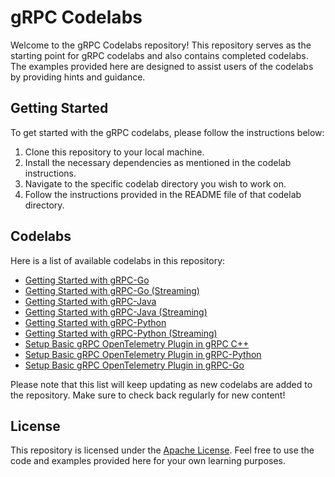 # gRPC Codelabs

Welcome to the gRPC Codelabs repository! This repository serves as the starting
point for gRPC codelabs and also contains completed codelabs. The examples
provided here are designed to assist users of the codelabs by providing hints
and guidance.

## Getting Started

To get started with the gRPC codelabs, please follow the instructions below:

1. Clone this repository to your local machine.
2. Install the necessary dependencies as mentioned in the codelab instructions.
3. Navigate to the specific codelab directory you wish to work on.
4. Follow the instructions provided in the README file of that codelab directory.

## Codelabs

Here is a list of available codelabs in this repository:

- [Getting Started with gRPC-Go](codelabs/Getting_Started_with_gRPC_Go)
- [Getting Started with gRPC-Go (Streaming)](codelabs/Getting_Started_with_gRPC_Go_Streaming)
- [Getting Started with gRPC-Java](codelabs/Getting_Started_with_gRPC_Java)
- [Getting Started with gRPC-Java (Streaming)](codelabs/Getting_Started_with_gRPC_Java_Streaming)
- [Getting Started with gRPC-Python](codelabs/Getting_Started_with_gRPC_Python)
- [Getting Started with gRPC-Python (Streaming)](codelabs/Getting_Started_with_gRPC_Python_streaming)
- [Setup Basic gRPC OpenTelemetry Plugin in gRPC C++](codelabs/Setup_Basic_gRPC_OpenTelemetry_Plugin_in_gRPC_CPP)
- [Setup Basic gRPC OpenTelemetry Plugin in gRPC-Python](codelabs/Setup_Basic_gRPC_OpenTelemetry_Plugin_in_gRPC_Python)
- [Setup Basic gRPC OpenTelemetry Plugin in gRPC-Go](codelabs/Setup_Basic_OpenTelemetry_Plugin_in_gRPC_Go/)

Please note that this list will keep updating as new codelabs are added to the
repository. Make sure to check back regularly for new content!

## License

This repository is licensed under the [Apache License](LICENSE). Feel free to
use the code and examples provided here for your own learning purposes.

